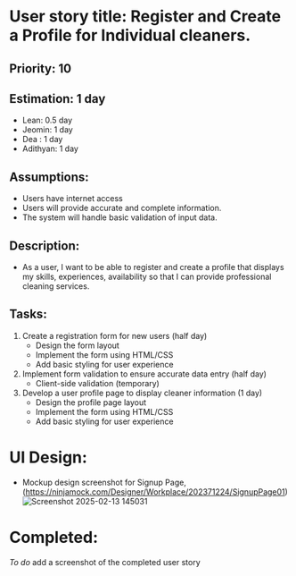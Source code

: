 
# User story title: Register and Create a Profile for Individual cleaners.

## Priority: 10 
## Estimation: 1 day
- Lean: 0.5 day
- Jeomin: 1 day
- Dea : 1 day
- Adithyan: 1 day

## Assumptions:
- Users have internet access
- Users will provide accurate and complete information.
- The system will handle basic validation of input data.

## Description: 
- As a user, I want to be able to register and create a profile that displays my skills, experiences, availability so that I can provide professional cleaning services.

## Tasks:
1. Create a registration form for new users (half day)
    - Design the form layout
    - Implement the form using HTML/CSS
    - Add basic styling for user experience
2. Implement form validation to ensure accurate data entry (half day)
    - Client-side validation (temporary)
3. Develop a user profile page to display cleaner information (1 day)
    - Design the profile page layout
    - Implement the form using HTML/CSS
    - Add basic styling for user experience

# UI Design:
* Mockup design screenshot for Signup Page,(https://ninjamock.com/Designer/Workplace/202371224/SignupPage01)
![Screenshot 2025-02-13 145031](https://github.com/user-attachments/assets/48aaa55b-70eb-4bf8-a81f-10c048a85354)

# Completed:
*To do* add a screenshot of the completed user story
